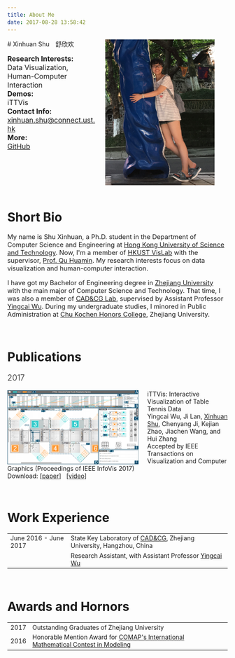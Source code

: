 ```yaml
---
title: About Me
date: 2017-08-28 13:58:42
---
```

<img src="about/about/me.jpg" width="250px" style="float:right; margin-left:20px; margin-right:30px">
# Xinhuan Shu　舒欣欢

<font size=3><strong>Research Interests:</strong></font>  
<font size=3> Data Visualization, Human-Computer Interaction </font>  
<font size=3><strong>Demos:</strong></font>  
<font size=3> <a class="aboutLinks">iTTVis</a> </font>  
<font size=3><strong>Contact Info:</strong></font>  
<font size=3> <a class="aboutLinks" href="mailto:xinhuan.shu@connect.ust.hk">xinhuan.shu@connect.ust.hk</a> </font>  
<font size=3><strong>More:</strong></font>  
<font size=3> <a class="aboutLinks" href="https://github.com/shuxinhuan">GitHub</a></font>  

<p style="clear:both">&nbsp;</p>

# Short Bio
<p style="font-size: 105%"> My name is Shu Xinhuan, a Ph.D. student in the Department of Computer Science and Engineering at <a class="aboutLinks" href="http://www.ust.hk/">Hong Kong University of Science and Technology</a>. Now, I'm a member of <a class="aboutLinks" href="http://vis.cse.ust.hk/">HKUST VisLab</a> with the supervisor, <a class="aboutLinks" href="http://www.huamin.org/">Prof. Qu Huamin</a>. My research interests focus on data visualization and human-computer interaction.</p>

<p style="font-size: 105%">I have got my Bachelor of Engineering degree in <a class="aboutLinks" href="http://www.zju.edu.cn/english/">Zhejiang University</a> with the main major of Computer Science and Technology. That time, I was also a member of <a class="aboutLinks" href="http://www.cad.zju.edu.cn/english.html">CAD&CG Lab</a>, supervised by Assistant Professor <a class="aboutLinks" href="http://www.ycwu.org/">Yingcai Wu</a>. During my undergraduate studies, I minored in Public Administration at <a class="aboutLinks" href="http://ckc.zju.edu.cn/english/">Chu Kochen Honors College</a>, Zhejiang University.</p>

<p style="clear:both">&nbsp;</p>

# Publications
<p style="font-size: 130%; font-weight: 300 !important">2017</p>
<div class="row">
  <div class="col-xs-5">
    <img src="about/about/iTTVis.png" width="300px" style="float:left; margin-right:20px">
  </div>
  <div class="col-xs-7">
    <p>
      <span class="pub_title">iTTVis: Interactive Visualization of Table Tennis Data</span>
      </br>
      Yingcai Wu, Ji Lan, <u class="me">Xinhuan Shu</u>, Chenyang Ji, Kejian Zhao, Jiachen Wang, and Hui Zhang
      </br>
      Accepted by IEEE Transactions on Visualization and Computer Graphics (Proceedings of IEEE InfoVis 2017)
      <br>
      Download: [<a href="about/about/iTTVis.pdf" class="aboutLinks">paper</a>]&nbsp;&nbsp;&nbsp;[<a href="about/about/iTTVis.mp4" class="aboutLinks">video</a>]
    </p>
  </div>
</div>


<p style="clear:both">&nbsp;</p>

# Work Experience
<table class="aboutTable">
  <tr>
    <td class="tableDate"> June 2016 - June 2017 </td>
    <td class="tableTitle"> State Key Laboratory of <a class="aboutLinks" href="http://www.cad.zju.edu.cn/english.html">CAD&CG</a>, Zhejiang University, Hangzhou, China</td>
  </tr>
  <tr>
    <td class="tableDate"> &nbsp; </td>
    <td class="tableDescr"> Research Assistant, with Assistant Professor <a class="aboutLinks" href="http://www.ycwu.org/">Yingcai Wu</a></td>
  </tr>
</table>

<p style="clear:both">&nbsp;</p>

# Awards and Hornors
<table class="aboutTable">
  <tr>
    <td class="tableDate"> 2017 </td>
    <td class="tableDescr"> Outstanding Graduates of Zhejiang University</td>
  </tr>
  <tr>
    <td class="tableDate"> 2016 </td>
    <td class="tableDescr"> Honorable Mention Award for <a class="aboutLinks" href="http://www.comap.com/">COMAP's International Mathematical Contest in Modeling</a></td>
  </tr>
</table>

<p style="clear:both">&nbsp;</p>
